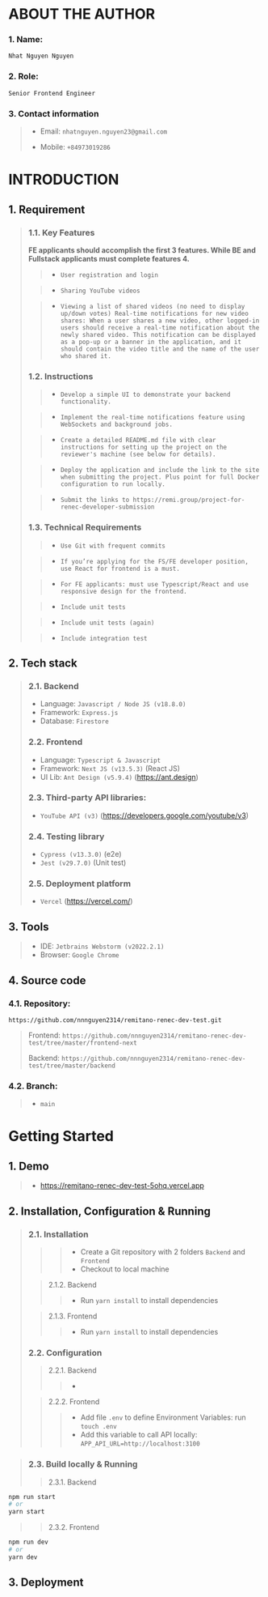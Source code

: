 # ABOUT THE AUTHOR
### 1. Name:
    Nhat Nguyen Nguyen
### 2. Role:
    Senior Frontend Engineer
### 3. Contact information
> - Email: `nhatnguyen.nguyen23@gmail.com`
>
> - Mobile: `+84973019286`

# INTRODUCTION
## 1. Requirement
> ### 1.1. Key Features
> **FE applicants should accomplish the first 3 features. While BE and Fullstack applicants must complete features 4.**
>> - `User registration and login`
>
>> - `Sharing YouTube videos`
>
>> - `Viewing a list of shared videos (no need to display up/down votes)
     Real-time notifications for new video shares: When a user shares a new video, other logged-in users should receive a real-time notification about the newly shared video. This notification can be displayed as a pop-up or a banner in the application, and it should contain the video title and the name of the user who shared it.`
> ### 1.2. Instructions
>> - `Develop a simple UI to demonstrate your backend functionality.`
>
>> - `Implement the real-time notifications feature using WebSockets and background jobs.`
>
>> - `Create a detailed README.md file with clear instructions for setting up the project on the reviewer's machine (see below for details).`
>
>> - `Deploy the application and include the link to the site when submitting the project.
     Plus point for full Docker configuration to run locally.`
>
>> - `Submit the links to https://remi.group/project-for-renec-developer-submission`
> ### 1.3. Technical Requirements
>> - `Use Git with frequent commits`
>
>> - `If you’re applying for the FS/FE developer position, use React for frontend is a must.`
>
>> - `For FE applicants: must use Typescript/React and use responsive design for the frontend.`
>
>> - `Include unit tests`
>
>> - `Include unit tests (again)`
>
>> - `Include integration test`

## 2. Tech stack
> ### 2.1. Backend
> - Language: `Javascript / Node JS (v18.8.0)`
> - Framework: `Express.js`
> - Database: `Firestore`
> ### 2.2. Frontend
> - Language: `Typescript & Javascript`
> - Framework: `Next JS (v13.5.3)` (React JS)
> - UI Lib: `Ant Design (v5.9.4)` (https://ant.design)
> ### 2.3. Third-party API libraries:
> - `YouTube API (v3)` (https://developers.google.com/youtube/v3)
> ### 2.4. Testing library
> - `Cypress (v13.3.0)` (e2e)
> - `Jest (v29.7.0)` (Unit test)
> ### 2.5. Deployment platform
> - `Vercel` (https://vercel.com/)

## 3. Tools
> - IDE: `Jetbrains Webstorm (v2022.2.1)`
> - Browser: `Google Chrome`

## 4. Source code
### 4.1. **Repository**:
`https://github.com/nnnguyen2314/remitano-renec-dev-test.git`
> Frontend: `https://github.com/nnnguyen2314/remitano-renec-dev-test/tree/master/frontend-next`
>
> Backend: `https://github.com/nnnguyen2314/remitano-renec-dev-test/tree/master/backend`
### 4.2. **Branch**:
> - `main`

# Getting Started
## 1. Demo
> - https://remitano-renec-dev-test-5ohq.vercel.app
## 2. Installation, Configuration & Running
> ### 2.1. Installation
> >> - Create a Git repository with 2 folders `Backend` and `Frontend`
> >> - Checkout to local machine
>
>> 2.1.2. Backend
> >> - Run `yarn install` to install dependencies
> 
>> 2.1.3. Frontend
> >> - Run `yarn install` to install dependencies
> ### 2.2. Configuration
>> 2.2.1. Backend
> >> - 
>
>> 2.2.2. Frontend
> >> - Add file `.env` to define Environment Variables: run `touch .env` 
> >> - Add this variable to call API locally: `APP_API_URL=http://localhost:3100`

> ### 2.3. Build locally & Running
>> 2.3.1. Backend
```bash
npm run start
# or
yarn start
```
>> 2.3.2. Frontend
```bash
npm run dev
# or
yarn dev
```
## 3. Deployment
